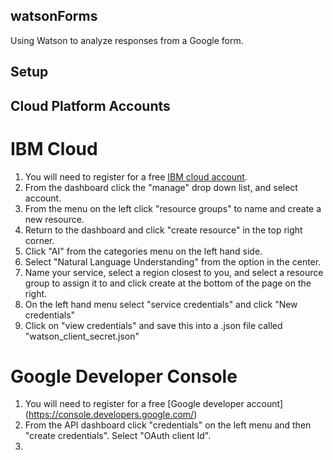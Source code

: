 ## watsonForms
Using Watson to analyze responses from a Google form.

## Setup

## Cloud Platform Accounts

# IBM Cloud

1. You will need to register for a free [IBM cloud account](https://cloud.ibm.com/registration).
2. From the dashboard click the "manage" drop down list, and select account.
3. From the menu on the left click "resource groups" to name and create a new resource.
4. Return to the dashboard and click "create resource" in the top right corner.
5. Click "AI" from the categories menu on the left hand side.
6. Select "Natural Language Understanding" from the option in the center.
7. Name your service, select a region closest to you, and select a resource group to assign it to and click create at the bottom of the page on the right.
8. On the left hand menu select "service credentials" and click "New credentials"
9. Click on "view credentials" and save this into a .json file called "watson_client_secret.json"

# Google Developer Console

1. You will need to register for a free [Google developer account] (https://console.developers.google.com/)
2. From the API dashboard click "credentials" on the left menu and then "create credentials".  Select "OAuth client Id".
3. 






